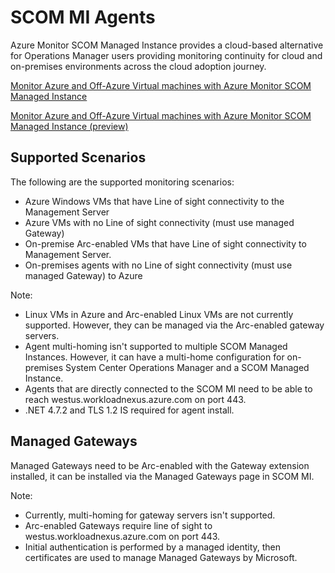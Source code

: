 # SCOM MI Agents

Azure Monitor SCOM Managed Instance provides a cloud-based alternative for Operations Manager users providing monitoring continuity for cloud and on-premises environments across the cloud adoption journey.

[Monitor Azure and Off-Azure Virtual machines with Azure Monitor SCOM Managed Instance](https://learn.microsoft.com/en-us/system-center/scom/monitor-off-azure-vm-with-scom-managed-instance?view=sc-om-)

[Monitor Azure and Off-Azure Virtual machines with Azure Monitor SCOM Managed Instance (preview)](https://learn.microsoft.com/en-us/system-center/scom/monitor-arc-enabled-vm-with-scom-managed-instance?view=sc-om-2022)

## Supported Scenarios

The following are the supported monitoring scenarios:

- Azure Windows VMs that have Line of sight connectivity to the Management Server
- Azure VMs with no Line of sight connectivity (must use managed Gateway)
- On-premise Arc-enabled VMs that have Line of sight connectivity to Management Server.
- On-premises agents with no Line of sight connectivity (must use managed Gateway) to Azure

Note:

- Linux VMs in Azure and Arc-enabled Linux VMs are not currently supported. However, they can be managed via the Arc-enabled gateway servers.
- Agent multi-homing isn't supported to multiple SCOM Managed Instances. However, it can have a multi-home configuration for on-premises System Center Operations Manager and a SCOM Managed Instance.
- Agents that are directly connected to the SCOM MI need to be able to reach westus.workloadnexus.azure.com on port 443.
- .NET 4.7.2 and TLS 1.2 IS required for agent install.

## Managed Gateways

Managed Gateways need to be Arc-enabled with the Gateway extension installed, it can be installed via the Managed Gateways page in SCOM MI.

Note:

- Currently, multi-homing for gateway servers isn't supported.
- Arc-enabled Gateways require line of sight to westus.workloadnexus.azure.com on port 443.
- Initial authentication is performed by a managed identity, then certificates are used to manage Managed Gateways by Microsoft.

